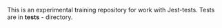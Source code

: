 This is an experimental training repository for work with Jest-tests.
Tests are in __tests__ - directory.
